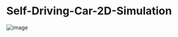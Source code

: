 # Self-Driving-Car-2D-Simulation
![image](https://github.com/user-attachments/assets/40339ed5-9882-4b27-8ac5-4b65440eafaa)

